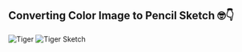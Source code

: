 ## Converting Color Image to Pencil Sketch 🤓👇
![Tiger](https://user-images.githubusercontent.com/55347213/236829035-15457a7e-e5f3-40a3-a27c-a4d4cc51aed7.jpeg)
![Tiger Sketch](https://user-images.githubusercontent.com/55347213/236829022-71245798-88c0-4097-a37b-299657f3ca9a.png)
